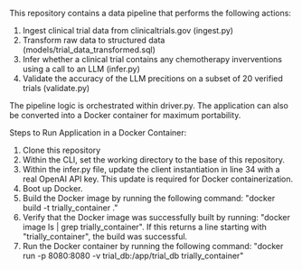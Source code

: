This repository contains a data pipeline that performs the following actions:
1. Ingest clinical trial data from clinicaltrials.gov (ingest.py)
2. Transform raw data to structured data (models/trial_data_transformed.sql)
3. Infer whether a clinical trial contains any chemotherapy inverventions using a call to an LLM (infer.py)
4. Validate the accuracy of the LLM precitions on a subset of 20 verified trials (validate.py)

The pipeline logic is orchestrated within driver.py.
The application can also be converted into a Docker container for maximum portability.

Steps to Run Application in a Docker Container:
1. Clone this repository
2. Within the CLI, set the working directory to the base of this repository.
3. Within the infer.py file, update the client instantiation in line 34 with a real OpenAI API key. This update is required for Docker containerization.
4. Boot up Docker.
6. Build the Docker image by running the following command: "docker build -t trially_container ."
7. Verify that the Docker image was successfully built by running: "docker image ls | grep trially_container". If this returns a line starting with "trially_container", the build was successful.
8. Run the Docker container by running the following command: "docker run -p 8080:8080 -v trial_db:/app/trial_db trially_container"
